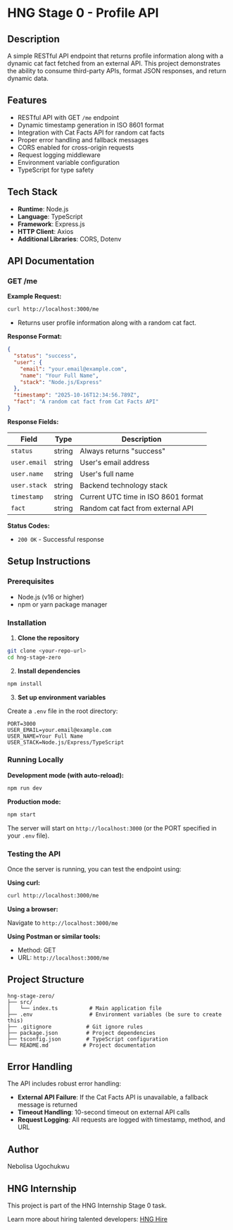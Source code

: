 # HNG Stage 0 - Profile API

## Description

A simple RESTful API endpoint that returns profile information along with a dynamic cat fact fetched from an external API. This project demonstrates the ability to consume third-party APIs, format JSON responses, and return dynamic data.

## Features

- RESTful API with GET `/me` endpoint
- Dynamic timestamp generation in ISO 8601 format
- Integration with Cat Facts API for random cat facts
- Proper error handling and fallback messages
- CORS enabled for cross-origin requests
- Request logging middleware
- Environment variable configuration
- TypeScript for type safety

## Tech Stack

- **Runtime**: Node.js
- **Language**: TypeScript
- **Framework**: Express.js
- **HTTP Client**: Axios
- **Additional Libraries**: CORS, Dotenv

## API Documentation

### GET /me

**Example Request:**

```bash
curl http://localhost:3000/me
```

- Returns user profile information along with a random cat fact.

**Response Format:**

```json
{
  "status": "success",
  "user": {
    "email": "your.email@example.com",
    "name": "Your Full Name",
    "stack": "Node.js/Express"
  },
  "timestamp": "2025-10-16T12:34:56.789Z",
  "fact": "A random cat fact from Cat Facts API"
}
```

**Response Fields:**

| Field        | Type   | Description                         |
| ------------ | ------ | ----------------------------------- |
| `status`     | string | Always returns "success"            |
| `user.email` | string | User's email address                |
| `user.name`  | string | User's full name                    |
| `user.stack` | string | Backend technology stack            |
| `timestamp`  | string | Current UTC time in ISO 8601 format |
| `fact`       | string | Random cat fact from external API   |

**Status Codes:**

- `200 OK` - Successful response

## Setup Instructions

### Prerequisites

- Node.js (v16 or higher)
- npm or yarn package manager

### Installation

1. **Clone the repository**

```bash
git clone <your-repo-url>
cd hng-stage-zero
```

2. **Install dependencies**

```bash
npm install
```

3. **Set up environment variables**

Create a `.env` file in the root directory:

```env
PORT=3000
USER_EMAIL=your.email@example.com
USER_NAME=Your Full Name
USER_STACK=Node.js/Express/TypeScript
```

### Running Locally

**Development mode (with auto-reload):**

```bash
npm run dev
```

**Production mode:**

```bash
npm start
```

The server will start on `http://localhost:3000` (or the PORT specified in your `.env` file).

### Testing the API

Once the server is running, you can test the endpoint using:

**Using curl:**

```bash
curl http://localhost:3000/me
```

**Using a browser:**

Navigate to `http://localhost:3000/me`

**Using Postman or similar tools:**

- Method: GET
- URL: `http://localhost:3000/me`

## Project Structure

```
hng-stage-zero/
├── src/
│   └── index.ts          # Main application file
├── .env                  # Environment variables (be sure to create this)
├── .gitignore           # Git ignore rules
├── package.json         # Project dependencies
├── tsconfig.json        # TypeScript configuration
└── README.md           # Project documentation
```

## Error Handling

The API includes robust error handling:

- **External API Failure**: If the Cat Facts API is unavailable, a fallback message is returned
- **Timeout Handling**: 10-second timeout on external API calls
- **Request Logging**: All requests are logged with timestamp, method, and URL

## Author

Nebolisa Ugochukwu

## HNG Internship

This project is part of the HNG Internship Stage 0 task.

Learn more about hiring talented developers: [HNG Hire](https://hng.tech/hire)
